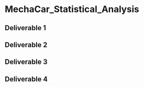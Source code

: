 # MechaCar_Statistical_Analysis

## Deliverable 1

## Deliverable 2

## Deliverable 3

## Deliverable 4
